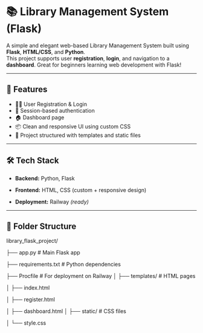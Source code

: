 # 📚 Library Management System (Flask)

A simple and elegant web-based Library Management System built using **Flask**, **HTML/CSS**, and **Python**.  
This project supports user **registration**, **login**, and navigation to a **dashboard**. Great for beginners learning web development with Flask!

---

## 🚀 Features

- 🧑‍💼 User Registration & Login
- 🔐 Session-based authentication
- 🏠 Dashboard page
- 📦 Clean and responsive UI using custom CSS
- 📁 Project structured with templates and static files

---

## 🛠️ Tech Stack

- **Backend:** Python, Flask 

- **Frontend:** HTML, CSS (custom + responsive design)

- **Deployment:** Railway *(ready)*

---

## 📂 Folder Structure
library_flask_project/

├── app.py # Main Flask app

├── requirements.txt # Python dependencies

├── Procfile # For deployment on Railway
│
├── templates/ # HTML pages

│ ├── index.html

│ ├── register.html

│ ├── dashboard.html
│
├── static/ # CSS files

│ └── style.css





